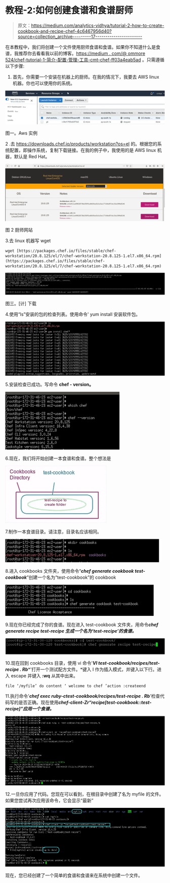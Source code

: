 # 教程-2:如何创建食谱和食谱厨师

> 原文：<https://medium.com/analytics-vidhya/tutorial-2-how-to-create-cookbook-and-recipe-chef-4c6467956d40?source=collection_archive---------17----------------------->

在本教程中，我们将创建一个文件使用厨师食谱和食谱。如果你不知道什么是食谱，我推荐你去看看我以前的博客。[https://medium . com/@ ommore 524/chef-tutorial-1-简介-配置-管理-工具-cmt-chef-ff03a4eab5ad](/@ommore524/chef-tutorial-1-introduction-to-configuration-management-tool-cmt-chef-ff03a4eab5ad) 。只需遵循以下步骤:

1.  首先，你需要一个安装在机器上的厨师。在我的情况下，我要去 AWS linux 机器。你也可以使用你的系统。

![](img/c7b9ce2cdc545d4a08ddcaa4130d87c8.png)

图一。Aws 实例

2 .去 https://downloads.chef.io/products/workstation?os=el 的。根据您的系统配置，即操作系统，复制下载链接。在我的例子中，我使用的是 AWS linux 机器，默认是 Red Hat。

![](img/97722fb6118fcb7999e93481400235c8.png)

图 2 厨师网站

3.去 linux 机器写 wget

```
wget [https://packages.chef.io/files/stable/chef-workstation/20.8.125/el/7/chef-workstation-20.8.125-1.el7.x86_64.rpm](https://packages.chef.io/files/stable/chef-workstation/20.8.125/el/7/chef-workstation-20.8.125-1.el7.x86_64.rpm)
```

![](img/8edda9ba9d352751d6316d4249c00ae9.png)

图三。[计] 下载

4.使用“ls”安装的包的检查列表。使用命令' yum install <package name="">安装软件包。</package>

![](img/ee4775d3b2848a1892f2814820338650.png)

5.安装检查已成功。写命令 **chef - version。**

![](img/25444a625ac8c0354ead83dc01b79bee.png)

6.现在，我们将开始创建一本食谱和食谱。整个想法是

![](img/4b33c615fb10aad16b39c8563a31988c.png)

7.制作一本食谱目录。请注意，目录名应该相同。

![](img/ffd13a1c39a0cd1161b4783985406e62.png)

8.进入 cookbooks 文件夹，使用命令“***chef generate cookbook test-cookbook***”创建一个名为“test-cookbook”的 cookbook

![](img/be4c9dca1ab4ee7cd0fc9ab362c2e3ae.png)

9.现在你已经完成了你的食谱。现在进入 test-cookbook 文件夹，用命令***chef generate recipe test-recipe 生成一个名为‘test-recipe’的食谱。***

![](img/cd5fec3ec12190deac99d2fa7c2b15b2.png)

10.现在回到 cookbooks 目录，使用 vi 命令'***VI test-cookbook/recipes/test-recipe . Rb****'打开一个测试配方文件。*键入 I 作为插入模式，并键入以下行。进入 escape 并键入 **:wq** 从其中出来。

```
file ‘/myfile’ do content ‘ welcome to chef ’action :createend
```

11.执行命令'***chef exec ruby-c******test-cookbook/recipes/test-recipe . Rb***'检查代码写的是否正确。现在使用***chef-client-Zr“recipe[test-cookbook::test-recipe]”应用一个食谱。***

![](img/49cabe7695327633b3d29f2e48e27196.png)

12.一旦你应用了代码。您现在可以看到，在根目录中创建了名为 myfile 的文件。如果您尝试再次应用该命令，它会显示“最新”

![](img/eef5e38534fa5e288a86aaf005ce3735.png)

现在，您已经创建了一个简单的食谱和食谱来在系统中创建一个文件。